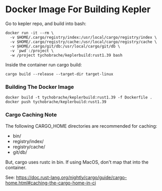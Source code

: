 # Docker Image For Building Kepler

Go to kepler repo, and build into bash:

```
docker run -it --rm \
  -v $HOME/.cargo/registry/index:/usr/local/cargo/registry/index \
  -v $HOME/.cargo/registry/cache:/usr/local/cargo/registry/cache \
  -v $HOME/.cargo/git/db:/usr/local/cargo/git/db \
  -v `pwd`:/project \
  -w /project tychobrache/keplerbuild:rust1.39 bash
```

Inside the container run cargo build:

```
cargo build --release --target-dir target-linux
```

### Building The Docker Image

```
docker build -t tychobrache/keplerbuild:rust1.39 -f Dockerfile .
docker push tychobrache/keplerbuild:rust1.39
```

### Cargo Caching Note

The following CARGO_HOME directories are recommended for caching:

- bin/
- registry/index/
- registry/cache/
- git/db/

But, cargo uses rustc in bin. If using MacOS, don't map that into the container.

See: https://doc.rust-lang.org/nightly/cargo/guide/cargo-home.html#caching-the-cargo-home-in-ci
